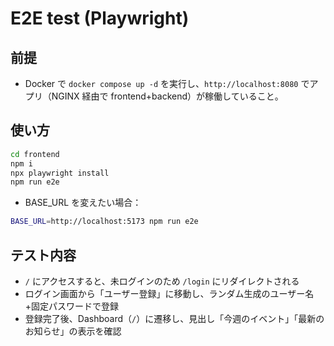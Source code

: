 # E2E test (Playwright)

## 前提
- Docker で `docker compose up -d` を実行し、`http://localhost:8080` でアプリ（NGINX 経由で frontend+backend）が稼働していること。

## 使い方
```bash
cd frontend
npm i
npx playwright install
npm run e2e
```

- BASE_URL を変えたい場合：
```bash
BASE_URL=http://localhost:5173 npm run e2e
```

## テスト内容
- `/` にアクセスすると、未ログインのため `/login` にリダイレクトされる
- ログイン画面から「ユーザー登録」に移動し、ランダム生成のユーザー名+固定パスワードで登録
- 登録完了後、Dashboard（`/`）に遷移し、見出し「今週のイベント」「最新のお知らせ」の表示を確認
